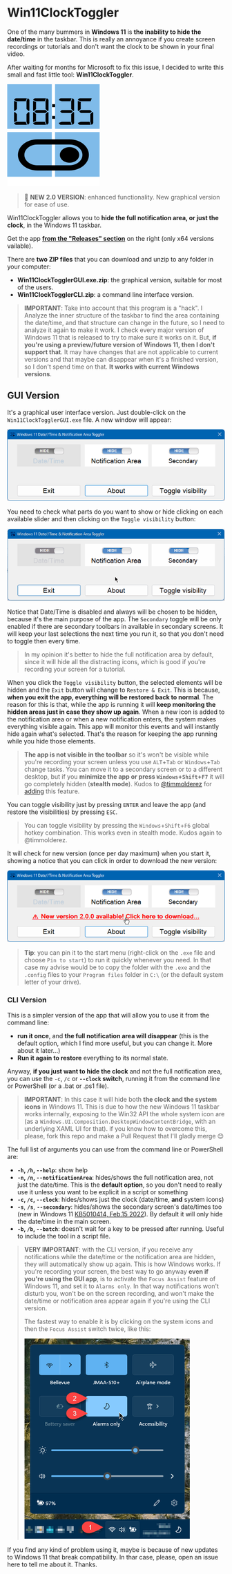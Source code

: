 # Win11ClockToggler

One of the many bummers in **Windows 11** is **the inability to hide the date/time** in the taskbar. This is really an annoyance if you create screen recordings or tutorials and don't want the clock to be shown in your final video.

After waiting for months for Microsoft to fix this issue, I decided to write this small and fast little tool: **Win11ClockToggler**.

![The app icon](imgs/Win11ClockToggler.png)

> 🎉 **NEW 2.0 VERSION**: enhanced functionality. New graphical version for ease of use.

Win11ClockToggler allows you to **hide the full notification area, or just the clock**, in the Windows 11 taskbar.

Get the app **[from the "Releases" section](https://github.com/jmalarcon/Win11ClockToggler/releases)** on the right (only x64 versions vailable).

There are **two ZIP files** that you can download and unzip to any folder in your computer:

- **Win11ClockTogglerGUI.exe.zip**: the graphical version, suitable for most of the users.
- **Win11ClockTogglerCLI.zip**: a command line interface version.

>**IMPORTANT**: Take into account that this program is a "hack". I Analyze the inner structure of the taskbar to find the area containing the date/time, and that structure can change in the future, so I need to analyze it again to make it work. I check every major version of Windows 11 that is released to try to make sure it works on it. But, **if you're using a preview/future version of Windows 11, then I don't support that**. It may have changes that are not applicable to current versions and that maybe can disappear when it's a finished version, so I don't spend time on that. **It works with current Windows versions**.

## GUI Version

It's a graphical user interface version. Just double-click on the `Win11ClockTogglerGUI.exe` file. A new window will appear:

![The GUI version](imgs/gui-01.png)

You need to check what parts do you want to show or hide clicking on each available slider and then clicking on the `Toggle visibility` button:

![The sliders in action](imgs/gui-02.gif)

Notice that Date/Time is disabled and always will be chosen to be hidden, because it's the main purpose of the app. The `Secondary` toggle will be only enabled if there are secondary toolbars in available in secondary screens. It will keep your last selections the next time you run it, so that you don't need to toggle then every time.

> In my opinion it's better to hide the full notification area by default, since it will hide all the distracting icons, which is good if you're recording your screen for a tutorial.

When you click the `Toggle visibility` button, the selected elements will be hidden and the `Exit` button will change to `Restore & Exit`. This is because, **when you exit the app, everything will be restored back to normal**. The reason for this is that, while the app is running it will **keep monitoring the hidden areas just in case they show up again**. When a new icon is added to the notification area or when a new notification enters, the system makes everything visible again. This app will monitor this events and will instantly hide again what's selected. That's the reason for keeping the app running while you hide those elements.

> **The app is not visible in the toolbar** so it's won't be visible while you're recording your screen unless you use `ALT`+`Tab` or `Windows`+`Tab` change tasks. You can move it to a secondary screen or to a different desktop, but if you **minimize the app or press `Windows`+`Shift`+`F7`** it will go completely hidden (**stealth mode**). Kudos to [@timmolderez](https://github.com/timmolderez) for [adding](https://github.com/jmalarcon/Win11ClockToggler/commit/1716fba34438e275b8d3f36734d46fd499b3ce9e) this feature.

You can toggle visibility just by pressing `ENTER` and leave the app (and restore the visibilities) by pressing `ESC`.

> You can toggle visibility by pressing the `Windows`+`Shift`+`F6` global hotkey combination. This works even in stealth mode. Kudos again to @timmolderez.

It will check for new version (once per day maximum) when you start it, showing a notice that you can click in order to download the new version:

![The new version notice](imgs/gui-03.png)

> **Tip**: you can pin it to the start menu (right-click on the `.exe` file and choose `Pin to start`) to run it quickly whenever you need. In that case my advise would be to copy the folder with the `.exe` and the `.config` files to your `Program files` folder in `C:\` (or the default system letter of your drive).

### CLI Version

This is a simpler version of the app that will allow you to use it from the command line:

- **run it once**, and **the full notification area will disappear** (this is the default option, which I find more useful, but you can change it. More about it later...)
- **Run it again to restore** everything to its normal state.

Anyway, **if you just want to hide the clock** and not the full notification area,  you can use the `-c`, `/c` or **`--clock` switch**, running it from the command line or PowerShell (or a .bat or .ps1 file). 

> **IMPORTANT**: In this case it will hide both **the clock and the system icons** in Windows 11. This is due to how the new Windows 11 taskbar works internally, exposing to the Win32 API the whole system icon are (as a `Windows.UI.Composition.DesktopWindowContentBridge`, with an underlying XAML UI for that). if you know how to overcome this, please, fork this repo and make a Pull Request that I'll gladly merge :blush:

The full list of arguments you can use from the command line or PowerShell are:

- **`-h`, `/h`, `--help`**: show help
- **`-n`, `/n`, `--notificationArea`**: hides/shows the full notification area, not just the date/time. This is the **default option**, so you don't need to really use it unless you want to be explicit in a script or something
- **`-c`, `/c`, `--clock`**: hides/shows just the clock (date/time, **and** system icons)
- **`-s`**, **`/s`**, **`--secondary`**: hides/shows the secondary screen's date/times too (new in Windows 11 [KB5010414, Feb.15 2022](https://support.microsoft.com/en-us/topic/february-15-2022-kb5010414-os-build-22000-527-preview-73e259d0-45ca-45ef-960f-426035104e73)). By default it will only hide the date/time in the main screen.
- **`-b`, `/b`, `--batch`**: doesn't wait for a key to be pressed after running. Useful to include the tool in a script file.

> **VERY IMPORTANT**: with the CLI version, if you receive any notifications while the date/time or the notification area are hidden, they will automatically show up again. This is how Windows works. If you're recording your screen, the best way to go anyway **even if you're using the GUI app**, is to activate the `Focus Assist` feature of Windows 11, and set it to `Alarms only`. In that way notifications won't disturb you, won't be on the screen recording, and won't make the date/time or notification area appear again if you're using the CLI version.
>
>The fastest way to enable it is by clicking on the system icons and then the `Focus Assist` switch twice, like this:
>
>![Activating the Focus Assist](imgs/dnd-mode-win11.png)

If you find any kind of problem using it, maybe is because of new updates to Windows 11 that break compatibility. In thar case, please, open an issue here to tell me about it. Thanks.
